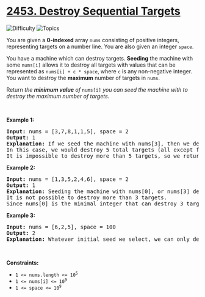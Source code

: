 # [2453. Destroy Sequential Targets](https://leetcode.com/problems/destroy-sequential-targets)

![Difficulty](https://img.shields.io/badge/Difficulty-Medium-blue.svg) ![Topics](https://img.shields.io/badge/Topics--orange.svg)
<br/>

<p>You are given a <strong>0-indexed</strong> array <code>nums</code> consisting of positive integers, representing targets on a number line. You are also given an integer <code>space</code>.</p>

<p>You have a machine which can destroy targets. <strong>Seeding</strong> the machine with some <code>nums[i]</code> allows it to destroy all targets with values that can be represented as <code>nums[i] + c * space</code>, where <code>c</code> is any non-negative integer. You want to destroy the <strong>maximum</strong> number of targets in <code>nums</code>.</p>

<p>Return<em> the <strong>minimum value</strong> of </em><code>nums[i]</code><em> you can seed the machine with to destroy the maximum number of targets.</em></p>

<p>&nbsp;</p>
<p><strong class="example">Example 1:</strong></p>

<pre>
<strong>Input:</strong> nums = [3,7,8,1,1,5], space = 2
<strong>Output:</strong> 1
<strong>Explanation:</strong> If we seed the machine with nums[3], then we destroy all targets equal to 1,3,5,7,9,... 
In this case, we would destroy 5 total targets (all except for nums[2]). 
It is impossible to destroy more than 5 targets, so we return nums[3].
</pre>

<p><strong class="example">Example 2:</strong></p>

<pre>
<strong>Input:</strong> nums = [1,3,5,2,4,6], space = 2
<strong>Output:</strong> 1
<strong>Explanation:</strong> Seeding the machine with nums[0], or nums[3] destroys 3 targets. 
It is not possible to destroy more than 3 targets.
Since nums[0] is the minimal integer that can destroy 3 targets, we return 1.
</pre>

<p><strong class="example">Example 3:</strong></p>

<pre>
<strong>Input:</strong> nums = [6,2,5], space = 100
<strong>Output:</strong> 2
<strong>Explanation:</strong> Whatever initial seed we select, we can only destroy 1 target. The minimal seed is nums[1].
</pre>

<p>&nbsp;</p>
<p><strong>Constraints:</strong></p>

<ul>
	<li><code>1 &lt;= nums.length &lt;= 10<sup>5</sup></code></li>
	<li><code>1 &lt;= nums[i] &lt;= 10<sup>9</sup></code></li>
	<li><code>1 &lt;= space &lt;=&nbsp;10<sup>9</sup></code></li>
</ul>

